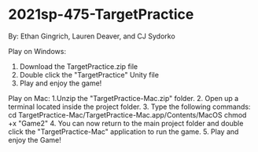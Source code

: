 # 2021sp-475-TargetPractice
By: Ethan Gingrich, Lauren Deaver, and CJ Sydorko

Play on Windows:
1. Download the TargetPractice.zip file
2. Double click the "TargetPractice" Unity file
3. Play and enjoy the game!

Play on Mac:
1.Unzip the "TargetPractice-Mac.zip" folder.
2. Open up a terminal located inside the project folder.
3. Type the following commands:
  cd TargetPractice-Mac/TargetPractice-Mac.app/Contents/MacOS
  chmod +x "Game2"
4. You can now return to the main project folder and double click the "TargetPractice-Mac" application to run the game.
5. Play and enjoy the Game!
